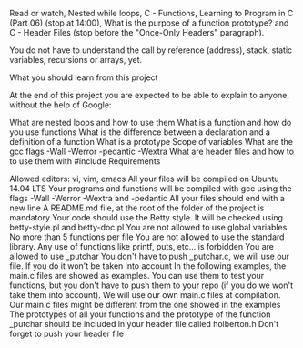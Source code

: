 Read or watch, Nested while loops, C - Functions, Learning to Program in C (Part 06) (stop at 14:00), What is the purpose of a function prototype? and C - Header Files (stop before the "Once-Only Headers" paragraph).

You do not have to understand the call by reference (address), stack, static variables, recursions or arrays, yet.

What you should learn from this project

At the end of this project you are expected to be able to explain to anyone, without the help of Google:

What are nested loops and how to use them
What is a function and how do you use functions
What is the difference between a declaration and a definition of a function
What is a prototype
Scope of variables
What are the gcc flags -Wall -Werror -pedantic -Wextra
What are header files and how to to use them with #include
Requirements

Allowed editors: vi, vim, emacs
All your files will be compiled on Ubuntu 14.04 LTS
Your programs and functions will be compiled with gcc using the flags -Wall -Werror -Wextra and -pedantic
All your files should end with a new line
A README.md file, at the root of the folder of the project is mandatory
Your code should use the Betty style. It will be checked using betty-style.pl and betty-doc.pl
You are not allowed to use global variables
No more than 5 functions per file
You are not allowed to use the standard library. Any use of functions like printf, puts, etc... is forbidden
You are allowed to use _putchar
You don't have to push _putchar.c, we will use our file. If you do it won't be taken into account
In the following examples, the main.c files are showed as examples. You can use them to test your functions, but you don't have to push them to your repo (if you do we won't take them into account). We will use our own main.c files at compilation. Our main.c files might be different from the one showed in the examples
The prototypes of all your functions and the prototype of the function _putchar should be included in your header file called holberton.h
Don't forget to push your header file